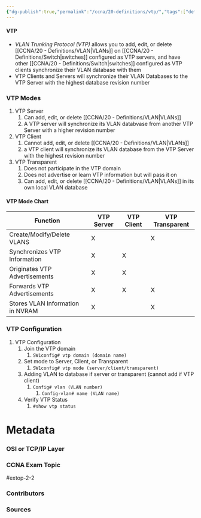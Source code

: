 ```yaml
---
{"dg-publish":true,"permalink":"/ccna/20-definitions/vtp/","tags":["defs_ccna"],"created":"2023-11-05T10:55:11.000-08:00","updated":"2023-11-13T08:16:28.100-08:00"}
---
```


#### VTP
- *VLAN Trunking Protocol (VTP)* allows you to add, edit, or delete [[CCNA/20 - Definitions/VLAN\|VLANs]] on [[CCNA/20 - Definitions/Switch\|switches]] configured as VTP servers, and have other [[CCNA/20 - Definitions/Switch\|switches]] configured as VTP clients synchronize their VLAN database with them
- VTP Clients and Servers will synchronize their VLAN Databases to the VTP Server with the highest database revision number

### VTP Modes
1. VTP Server
	1. Can add, edit, or delete [[CCNA/20 - Definitions/VLAN\|VLANs]]
	2. A VTP server will synchronize its VLAN databvase from another VTP Server with a higher revision number
2. VTP Client
	1. Cannot add, edit, or delete [[CCNA/20 - Definitions/VLAN\|VLANs]]
	2. a VTP client will synchronize its VLAN database from the VTP Server with the highest revision number
3. VTP Transparent
	1. Does not participate in the VTP domain
	2. Does not advertise or learn VTP information but will pass it on
	3. Can add, edit, or delete [[CCNA/20 - Definitions/VLAN\|VLANs]] in its own local VLAN database
#### VTP Mode Chart

| Function                         | VTP Server | VTP Client | VTP Transparent |
| -------------------------------- | ---------- | ---------- | --------------- |
| Create/Modify/Delete VLANS       | X          |            | X               |
| Synchronizes VTP Information     | X          | X          |                 | 
| Originates VTP Advertisements    | X          | X          |                 |
| Forwards VTP Advertisements      | X          | X          | X               |
| Stores VLAN Information in NVRAM | X          |            | X               |



### VTP Configuration

1. VTP Configuration
	1.  Join the VTP domain
		1.  `SW1config# vtp domain (domain name)`
	2.  Set mode to Server, Client, or Transparent
		1.  `SW1config# vtp mode (server/client/transparent)`
	3.  Adding VLAN to database if server or transparent (cannot add if VTP client)
		1.  `Config# vlan (VLAN number)`
			1.  `Config-vlan# name (VLAN name)`
	4.  Verify VTP Status
		1.  `#show vtp status`

# Metadata
### OSI or TCP/IP Layer

### CCNA Exam Topic
#extop-2-2
### Contributors

### Sources
